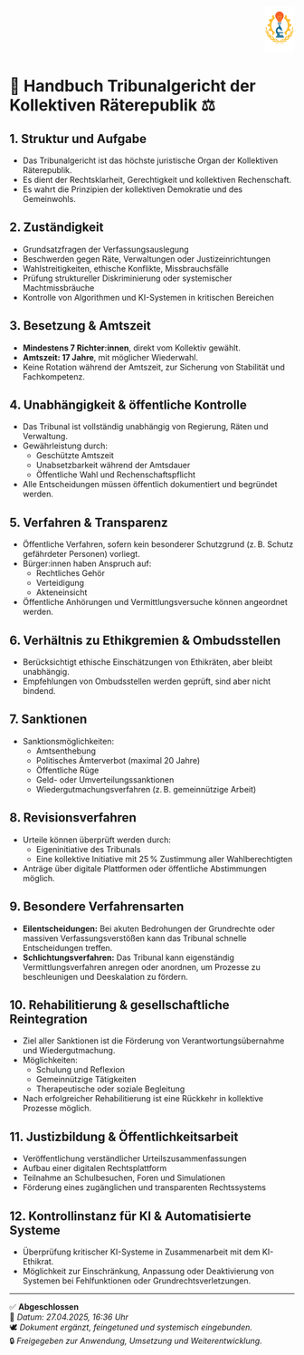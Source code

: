 <p align="right">
  <img src="https://raw.githubusercontent.com/hades-dux/Kollektive-Raeterepublik/main/Meta_und_Systemstruktur/logo_offiziell.png" alt="Logo der Kollektiven Räterepublik" height="80">
</p>

# 📘 Handbuch Tribunalgericht der Kollektiven Räterepublik ⚖️
<!--
Autor: Fabio Weidner
Version: 1.0
Sektion: Justiz & Sicherheit
Veröffentlichung: April 2025
-->

## 1. Struktur und Aufgabe
- Das Tribunalgericht ist das höchste juristische Organ der Kollektiven Räterepublik.
- Es dient der Rechtsklarheit, Gerechtigkeit und kollektiven Rechenschaft.
- Es wahrt die Prinzipien der kollektiven Demokratie und des Gemeinwohls.

## 2. Zuständigkeit
- Grundsatzfragen der Verfassungsauslegung
- Beschwerden gegen Räte, Verwaltungen oder Justizeinrichtungen
- Wahlstreitigkeiten, ethische Konflikte, Missbrauchsfälle
- Prüfung struktureller Diskriminierung oder systemischer Machtmissbräuche
- Kontrolle von Algorithmen und KI-Systemen in kritischen Bereichen

## 3. Besetzung & Amtszeit
- **Mindestens 7 Richter:innen**, direkt vom Kollektiv gewählt.
- **Amtszeit: 17 Jahre**, mit möglicher Wiederwahl.
- Keine Rotation während der Amtszeit, zur Sicherung von Stabilität und Fachkompetenz.

## 4. Unabhängigkeit & öffentliche Kontrolle
- Das Tribunal ist vollständig unabhängig von Regierung, Räten und Verwaltung.
- Gewährleistung durch:
  - Geschützte Amtszeit
  - Unabsetzbarkeit während der Amtsdauer
  - Öffentliche Wahl und Rechenschaftspflicht
- Alle Entscheidungen müssen öffentlich dokumentiert und begründet werden.

## 5. Verfahren & Transparenz
- Öffentliche Verfahren, sofern kein besonderer Schutzgrund (z. B. Schutz gefährdeter Personen) vorliegt.
- Bürger:innen haben Anspruch auf:
  - Rechtliches Gehör
  - Verteidigung
  - Akteneinsicht
- Öffentliche Anhörungen und Vermittlungsversuche können angeordnet werden.

## 6. Verhältnis zu Ethikgremien & Ombudsstellen
- Berücksichtigt ethische Einschätzungen von Ethikräten, aber bleibt unabhängig.
- Empfehlungen von Ombudsstellen werden geprüft, sind aber nicht bindend.

## 7. Sanktionen
- Sanktionsmöglichkeiten:
  - Amtsenthebung
  - Politisches Ämterverbot (maximal 20 Jahre)
  - Öffentliche Rüge
  - Geld- oder Umverteilungssanktionen
  - Wiedergutmachungsverfahren (z. B. gemeinnützige Arbeit)

## 8. Revisionsverfahren
- Urteile können überprüft werden durch:
  - Eigeninitiative des Tribunals
  - Eine kollektive Initiative mit 25 % Zustimmung aller Wahlberechtigten
- Anträge über digitale Plattformen oder öffentliche Abstimmungen möglich.

## 9. Besondere Verfahrensarten
- **Eilentscheidungen:** Bei akuten Bedrohungen der Grundrechte oder massiven Verfassungsverstößen kann das Tribunal schnelle Entscheidungen treffen.
- **Schlichtungsverfahren:** Das Tribunal kann eigenständig Vermittlungsverfahren anregen oder anordnen, um Prozesse zu beschleunigen und Deeskalation zu fördern.

## 10. Rehabilitierung & gesellschaftliche Reintegration
- Ziel aller Sanktionen ist die Förderung von Verantwortungsübernahme und Wiedergutmachung.
- Möglichkeiten:
  - Schulung und Reflexion
  - Gemeinnützige Tätigkeiten
  - Therapeutische oder soziale Begleitung
- Nach erfolgreicher Rehabilitierung ist eine Rückkehr in kollektive Prozesse möglich.

## 11. Justizbildung & Öffentlichkeitsarbeit
- Veröffentlichung verständlicher Urteilszusammenfassungen
- Aufbau einer digitalen Rechtsplattform
- Teilnahme an Schulbesuchen, Foren und Simulationen
- Förderung eines zugänglichen und transparenten Rechtssystems

## 12. Kontrollinstanz für KI & Automatisierte Systeme
- Überprüfung kritischer KI-Systeme in Zusammenarbeit mit dem KI-Ethikrat.
- Möglichkeit zur Einschränkung, Anpassung oder Deaktivierung von Systemen bei Fehlfunktionen oder Grundrechtsverletzungen.

---

✅ **Abgeschlossen**  
📅 *Datum: 27.04.2025, 16:36 Uhr*  
🕊️ *Dokument ergänzt, feingetuned und systemisch eingebunden.*  
🔒 *Freigegeben zur Anwendung, Umsetzung und Weiterentwicklung.*
